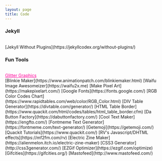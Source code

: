 ```yaml
---
layout: page
title: Code
---
```

<h3>Jekyll</h3><br />
[Jekyll Without Plugins](https://jekyllcodex.org/without-plugins/)<br />

<h3>Fun Tools</h3><br />
<a href="http://www.glitter-graphics.com" style="color:#FF0099;">Glitter Graphics</a><br />
[Blinkie Maker](https://www.animationpatch.com/blinkiemaker.html)  
[Waifu Image Awesomeizer](https://waifu2x.me)  
[Make Pixel Art](https://makepixelart.com/)  
[Google Fonts](https://fonts.google.com/)  
[RGB Color Codes Chart](https://www.rapidtables.com/web/color/RGB_Color.html)  
[DIV Table Generator](https://divtable.com/generator/)  
[HTML Table Border](https://www.quackit.com/html/codes/tables/html_table_border.cfm)  
[Da Button Factory](https://dabuttonfactory.com/)  
[Cool Text Maker](https://engfto.com/)  
[Fontmeme Text Generator](https://fontmeme.com/text-generator/)  
[Getemoji](https://getemoji.com/)  
[Quackit Tutorials](https://www.quackit.com/)  
[RV's Javascript/DHTML effects](https://mf2fm.com/rv)  
[Electric Zine Maker](https://alienmelon.itch.io/electric-zine-maker)  
[CSS3 Generator](http://css3generator.com/)  
[EZGif Optimizer](https://ezgif.com/optimize)  
[Gifcities](https://gifcities.org/)  
[Mastofeed](http://www.mastofeed.com/)
